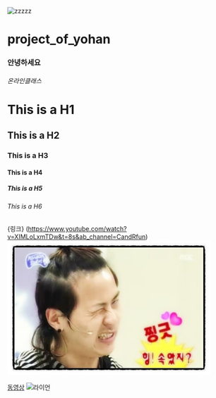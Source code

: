 ![zzzzz](https://user-images.githubusercontent.com/80081717/110884159-f8703b00-8327-11eb-8c72-7506d0c4991b.jpeg)
# project_of_yohan
### 안녕하세요
###### 온라인클래스
# This is a H1
## This is a H2
### This is a H3
#### This is a H4
##### This is a H5
###### This is a H6
{링크} (https://www.youtube.com/watch?v=XIMLoLxmTDw&t=8s&ab_channel=CandRfun)
![](https://github.com/jongin4127/project_of_yohan/blob/main/zzzzz.jpeg?raw=true)

[동영상](https://www.youtube.com/watch?v=ztTqRkutCwo&ab_channel=DICKHUNTER%EB%94%95%ED%97%8C%ED%84%B0%F0%9F%8C%B6)
![라이언](https://search.pstatic.net/common/?src=http%3A%2F%2Fcafefiles.naver.net%2FMjAxODAzMDRfMjAz%2FMDAxNTIwMDk0ODg3NjI2.dsEJLwzghUEtqRUpq5eQnddzHkBnptkNduwoxMhQZc0g.e6WGYcEFdxyHH6bjE2Mkg-B6gXV-E9ulNSwrFRFEJE8g.PNG.uknowwhat21%2F%25C8%25C4%25B5%25E5_%25B6%25F3%25C0%25CC%25BE%25F0.png&type=sc960_832)
